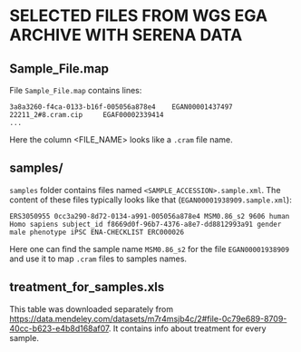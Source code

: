 # SELECTED FILES FROM WGS EGA ARCHIVE WITH SERENA DATA

## Sample_File.map
File `Sample_File.map` contains lines:
```SAMPLE_ALIAS                            SAMPLE_ACCESSION    FILE_NAME              FILE_ACCESSION
3a8a3260-f4ca-0133-b16f-005056a878e4    EGAN00001437497     22211_2#8.cram.cip     EGAF00002339414
...
```

Here the column <FILE_NAME> looks like a `.cram` file name. 

## samples/
`samples` folder contains files named `<SAMPLE_ACCESSION>.sample.xml`. The content of these files typically looks like that (`EGAN00001938909.sample.xml`):

```ERS3050955 0cc3a290-8d72-0134-a991-005056a878e4 MSM0.86_s2 9606 human Homo sapiens subject_id f8669d0f-96b7-4376-a8e7-dd8812993a91 gender male phenotype iPSC ENA-CHECKLIST ERC000026```

Here one can find the sample name `MSM0.86_s2` for the file `EGAN00001938909` and use it to map `.cram` files to samples names.

## treatment_for_samples.xls
This table was downloaded separately from https://data.mendeley.com/datasets/m7r4msjb4c/2#file-0c79e689-8709-40cc-b623-e4b8d168af07. It contains info about treatment for every sample. 
